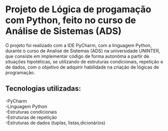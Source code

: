 # Projeto de Lógica de progamação com Python, feito no curso de Análise de Sistemas (ADS)
O projeto foi realizado com a IDE PyCharm, com a linguagem Python, durante o curso de Analise de Sistemas (ADS) na universidade UNINTER, que consiste em implementar código de forma autonôma a partir de situações hipotéticas, se utilizando de estruturas condicionais, repetição e de dados, com o objetivo de adquirir habilidade na criação de lógicas de programação.
## Tecnologias utilizadas:
-PyCharm\
-Linguagem Python\
-Estruturas condicionais\
-Estruturas de repetição\
-Estruturas de dados (tuplas, listas,dicionários)
